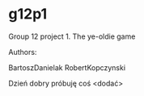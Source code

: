 # g12p1
Group 12 project 1. The ye-oldie game

Authors:

BartoszDanielak
RobertKopczynski


Dzień dobry próbuję coś <dodać>
